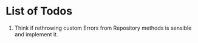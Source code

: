 # List of Todos

1. Think if rethrowing custom Errors from Repository methods is sensible and implement it.
